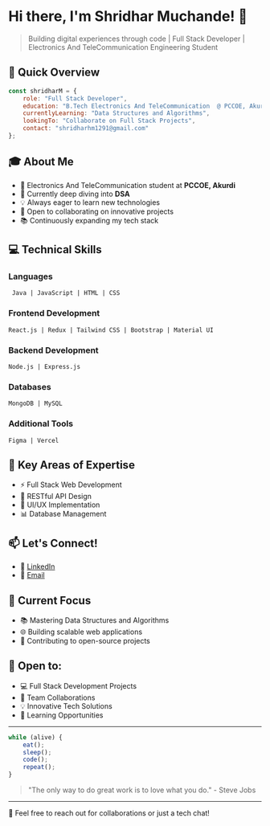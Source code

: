 # Hi there, I'm Shridhar Muchande! 👋

> Building digital experiences through code | Full Stack Developer | Electronics And TeleCommunication Engineering Student

## 🎯 Quick Overview

```javascript
const shridharM = {
    role: "Full Stack Developer",
    education: "B.Tech Electronics And TeleCommunication  @ PCCOE, Akurdi (2025)",
    currentlyLearning: "Data Structures and Algorithms",
    lookingTo: "Collaborate on Full Stack Projects",
    contact: "shridharhm1291@gmail.com"
};
```

## 🎓 About Me

- 🏫 Electronics And TeleCommunication student at **PCCOE, Akurdi**
- 🌱 Currently deep diving into **DSA**
- 💡 Always eager to learn new technologies
- 🤝 Open to collaborating on innovative projects
- 📚 Continuously expanding my tech stack

## 💻 Technical Skills

### Languages
```
 Java | JavaScript | HTML | CSS 
```

### Frontend Development
```
React.js | Redux | Tailwind CSS | Bootstrap | Material UI
```

### Backend Development
```
Node.js | Express.js 
```

### Databases
```
MongoDB | MySQL 
```

### Additional Tools
```
Figma | Vercel
```

## 🌟 Key Areas of Expertise

- ⚡ Full Stack Web Development
- 🔄 RESTful API Design
- 🎨 UI/UX Implementation
- 📊 Database Management

## 📫 Let's Connect!

- 💼 [LinkedIn](https://www.linkedin.com/in/shridharmuchande)
- 📧 [Email](mailto:shridharhm1291@gmail.com)

## 💭 Current Focus

- 📚 Mastering Data Structures and Algorithms
- 🌐 Building scalable web applications
- 🤝 Contributing to open-source projects

## 🤝 Open to:
- 💻 Full Stack Development Projects
- 👥 Team Collaborations
- 💡 Innovative Tech Solutions
- 🌱 Learning Opportunities

---

```javascript
while (alive) {
    eat();
    sleep();
    code();
    repeat();
}
```

> "The only way to do great work is to love what you do." - Steve Jobs

---

💬 Feel free to reach out for collaborations or just a tech chat!
